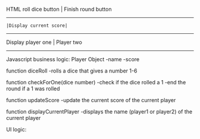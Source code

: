 HTML
roll dice button | Finish round button
_____________________________________
    |Display current score|
_____________________________________
Display player one | Player two 
_____________________________________




Javascript
business logic:
Player Object
-name 
-score

function diceRoll
-rolls a dice that gives a number 1-6


function checkForOne(dice number)
-check if the dice rolled a 1
-end the round if a 1 was rolled

function updateScore
-update the current score of the current player

function displayCurrentPlayer
-displays the name (player1 or player2) of the current player

UI logic:
